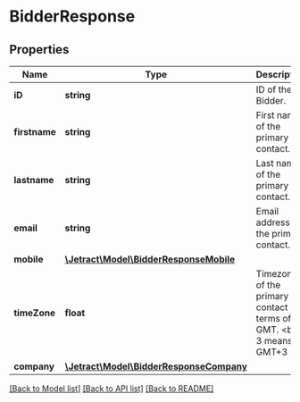 # BidderResponse

## Properties
Name | Type | Description | Notes
------------ | ------------- | ------------- | -------------
**iD** | **string** | ID of the Bidder. | [optional] 
**firstname** | **string** | First name of the primary contact. | [optional] 
**lastname** | **string** | Last name of the primary contact. | [optional] 
**email** | **string** | Email address of the primary contact. | [optional] 
**mobile** | [**\Jetract\Model\BidderResponseMobile**](BidderResponseMobile.md) |  | [optional] 
**timeZone** | **float** | Timezone of the primary contact in terms of GMT. &lt;br&gt; 3 means GMT+3 | [optional] 
**company** | [**\Jetract\Model\BidderResponseCompany**](BidderResponseCompany.md) |  | [optional] 

[[Back to Model list]](../README.md#documentation-for-models) [[Back to API list]](../README.md#documentation-for-api-endpoints) [[Back to README]](../README.md)


